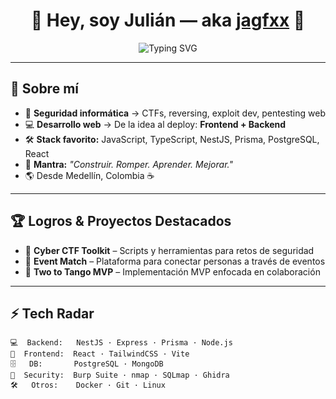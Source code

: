 <!-- Encabezado con animación -->
<h1 align="center">👋 Hey, soy Julián — aka <a href="https://github.com/jagfxx">jagfxx</a> 🚀</h1>

<p align="center">
  <img src="https://readme-typing-svg.demolab.com?font=Fira+Code&size=22&pause=1000&color=00F7F7&center=true&vCenter=true&width=500&lines=💻+Full-stack+%7C+Cybersecurity+Enthusiast;🚀+CTF+Player+y+Pentesting+Lover;⚡+Siempre+aprendiendo+algo+nuevo;🎯+Build+%2B+Break+%2B+Repeat" alt="Typing SVG" />
</p>

---

## 🚀 Sobre mí
- 🔐 **Seguridad informática** → CTFs, reversing, exploit dev, pentesting web  
- 💻 **Desarrollo web** → De la idea al deploy: **Frontend + Backend**  
- 🛠 **Stack favorito:** JavaScript, TypeScript, NestJS, Prisma, PostgreSQL, React  
- 🧠 **Mantra:** *"Construir. Romper. Aprender. Mejorar."*  
- 🌎 Desde Medellín, Colombia ☕  

---

## 🏆 Logros & Proyectos Destacados
- 🥇 **Cyber CTF Toolkit** – Scripts y herramientas para retos de seguridad
- 🎯 **Event Match** – Plataforma para conectar personas a través de eventos
- 📜 **Two to Tango MVP** – Implementación MVP enfocada en colaboración

---

## ⚡ Tech Radar
```text
💻  Backend:   NestJS · Express · Prisma · Node.js
🎨  Frontend:  React · TailwindCSS · Vite
🗄   DB:       PostgreSQL · MongoDB
🔐  Security:  Burp Suite · nmap · SQLmap · Ghidra
🛠   Otros:    Docker · Git · Linux
